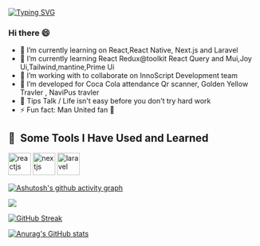 [![Typing SVG](https://readme-typing-svg.demolab.com/?lines=I+am+a+Full+stack+developer;I+am+Frontend+Developer)](https://git.io/typing-svg)

### Hi there 😄
<a href="https://portfolio-bay-two-61.vercel.app/" target="__blank" ></a>
- 🔭 I’m currently learning on React,React Native, Next.js and Laravel
- 🌱 I’m currently learning React Redux@toolkit React Query and Mui,Joy Ui,Tailwind,mantine,Prime Ui
- 👯 I’m working with to collaborate on InnoScript Development team
- 🤔 I’m developed for Coca Cola attendance Qr scanner, Golden Yellow Travler , NaviPus travler
- 💬 Tips Talk / Life isn't easy before you don't try hard work
- ⚡ Fun fact: Man United fan 🔴

<h2> 🚀 &nbsp;Some Tools I Have Used and Learned</h2>
<p align="left">
<img src="https://cdn.jsdelivr.net/gh/devicons/devicon/icons/react/react-original.svg" alt="reactjs" width="45" height="45"/>
<img src="https://cdn.jsdelivr.net/gh/devicons/devicon/icons/nextjs/nextjs-original-wordmark.svg" alt="nextjs"
width="45" height="45"/>
<img src="https://cdn.jsdelivr.net/gh/devicons/devicon/icons/laravel/laravel-plain.svg" alt="laravel" width="45" height="45" />

[![Ashutosh's github activity graph](https://github-readme-activity-graph.vercel.app/graph?username=ShinKhantXoX&theme=github-compact)](https://github.com/ashutosh00710/github-readme-activity-graph)

![](https://komarev.com/ghpvc/?username=ShinKhantXoX)

[![GitHub Streak](https://streak-stats.demolab.com/?user=ShinKhantXoX)](https://git.io/streak-stats)

[![Anurag's GitHub stats](https://github-readme-stats.vercel.app/api?username=ShinKhantXoX&theme=blue-green)](https://github.com/anuraghazra/github-readme-stats)
